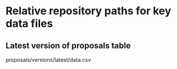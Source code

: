 #  Relative repository paths for key data files

## Latest version of proposals table

proposals/versions/latest/data.csv

